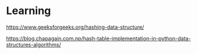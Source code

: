 # Learning

https://www.geeksforgeeks.org/hashing-data-structure/

https://blog.chapagain.com.np/hash-table-implementation-in-python-data-structures-algorithms/